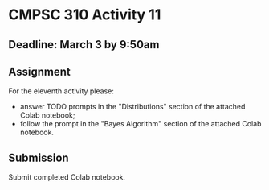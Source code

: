 # CMPSC 310 Activity 11

## Deadline: March 3 by 9:50am

## Assignment

 For the eleventh activity please:
- answer TODO prompts in the "Distributions" section of the attached Colab notebook;
- follow the prompt in the "Bayes Algorithm" section of the attached Colab notebook.

## Submission

Submit completed Colab notebook.